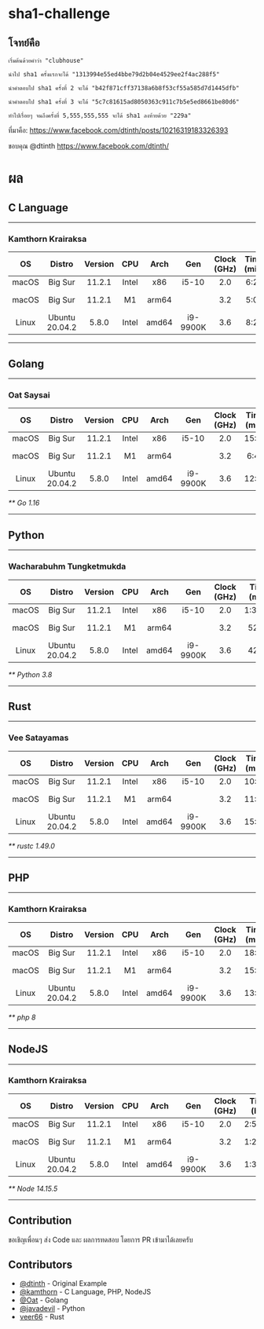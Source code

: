 # sha1-challenge

## โจทย์คือ

```
เริ่มต้นด้วยคำว่า "clubhouse"

นำไป sha1 ครั้งแรกจะได้ "1313994e55ed4bbe79d2b04e4529ee2f4ac288f5"

นำคำตอบไป sha1 ครั้งที่ 2 จะได้ "b42f871cff37138a6b8f53cf55a585d7d1445dfb"

นำคำตอบไป sha1 ครั้งที่ 3 จะได้ "5c7c81615ad8050363c911c7b5e5ed8661be80d6"

ทำไปเรื่อยๆ จนถึงครั้งที่ 5,555,555,555 จะได้ sha1 ลงท้ายด้วย "229a"
```

ที่มาคือ: https://www.facebook.com/dtinth/posts/10216319183326393

ขอบคุณ @dtinth https://www.facebook.com/dtinth/

# ผล

## C Language
---
### Kamthorn Krairaksa

|OS     |Distro         |Version    |CPU    |Arch   |Gen        |Clock (GHz) |Time (min)    |Remark         |
|:-----:|:-------------:|:---------:|:-----:|:-----:|:---------:|:----------:|:------------:|:-------------:|
|macOS  |Big Sur        |11.2.1     |Intel  |x86    |i5-10      |2.0         |6:20          |MBP2020        |
|macOS  |Big Sur        |11.2.1     |M1     |arm64  |           |3.2         |5:06          |Mac mini 2020  |
|Linux  |Ubuntu 20.04.2 |5.8.0      |Intel  |amd64  |i9-9900K   |3.6         |8:22          |               |

---

## Golang
---
### Oat Saysai

|OS     |Distro         |Version    |CPU    |Arch   |Gen        |Clock (GHz) |Time (min)    |Remark         |
|:-----:|:-------------:|:---------:|:-----:|:-----:|:---------:|:----------:|:------------:|:-------------:|
|macOS  |Big Sur        |11.2.1     |Intel  |x86    |i5-10      |2.0         |15:03         |MBP2020        |
|macOS  |Big Sur        |11.2.1     |M1     |arm64  |           |3.2         |6:46          |Mac mini 2020  |
|Linux  |Ubuntu 20.04.2 |5.8.0      |Intel  |amd64  |i9-9900K   |3.6         |12:49         |               |

_** Go 1.16_

---
## Python
---
### Wacharabuhm Tungketmukda

|OS     |Distro         |Version    |CPU    |Arch   |Gen        |Clock (GHz) |Time (min)    |Remark         |
|:-----:|:-------------:|:---------:|:-----:|:-----:|:---------:|:----------:|:------------:|:-------------:|
|macOS  |Big Sur        |11.2.1     |Intel  |x86    |i5-10      |2.0         |1:36:03       |MBP2020        |
|macOS  |Big Sur        |11.2.1     |M1     |arm64  |           |3.2         |52:42         |Mac mini 2020  |
|Linux  |Ubuntu 20.04.2 |5.8.0      |Intel  |amd64  |i9-9900K   |3.6         |42:17         |               |

_** Python 3.8_

---

## Rust
---
### Vee Satayamas

|OS     |Distro         |Version    |CPU    |Arch   |Gen        |Clock (GHz) |Time (min)    |Remark         |
|:-----:|:-------------:|:---------:|:-----:|:-----:|:---------:|:----------:|:------------:|:-------------:|
|macOS  |Big Sur        |11.2.1     |Intel  |x86    |i5-10      |2.0         |10:11         |MBP2020        |
|macOS  |Big Sur        |11.2.1     |M1     |arm64  |           |3.2         |11:28         |Mac mini 2020  |
|Linux  |Ubuntu 20.04.2 |5.8.0      |Intel  |amd64  |i9-9900K   |3.6         |15:18         |               |

_** rustc 1.49.0_

---

## PHP
---
### Kamthorn Krairaksa

|OS     |Distro         |Version    |CPU    |Arch   |Gen        |Clock (GHz) |Time (min)    |Remark         |
|:-----:|:-------------:|:---------:|:-----:|:-----:|:---------:|:----------:|:------------:|:-------------:|
|macOS  |Big Sur        |11.2.1     |Intel  |x86    |i5-10      |2.0         |18:00         |MBP2020        |
|macOS  |Big Sur        |11.2.1     |M1     |arm64  |           |3.2         |15:40         |Mac mini 2020  |
|Linux  |Ubuntu 20.04.2 |5.8.0      |Intel  |amd64  |i9-9900K   |3.6         |13:57         |               |

_** php 8_

---

## NodeJS
---
### Kamthorn Krairaksa

|OS     |Distro         |Version    |CPU    |Arch   |Gen        |Clock (GHz) |Time (hr )    |Remark         |
|:-----:|:-------------:|:---------:|:-----:|:-----:|:---------:|:----------:|:------------:|:-------------:|
|macOS  |Big Sur        |11.2.1     |Intel  |x86    |i5-10      |2.0         |2:51:55       |MBP2020        |
|macOS  |Big Sur        |11.2.1     |M1     |arm64  |           |3.2         |1:23:24       |Mac mini 2020  |
|Linux  |Ubuntu 20.04.2 |5.8.0      |Intel  |amd64  |i9-9900K   |3.6         |1:34:18       |               |

_** Node 14.15.5_

---


## Contribution

ขอเชิญเพื่อนๆ ส่ง Code และ ผลการทดสอบ โดยการ PR เข้ามาได้เลยครับ

## Contributors
* [@dtinth](https://github.com/dtinth) - Original Example
* [@kamthorn](https://github.com/kamthorn) - C Language, PHP, NodeJS
* [@Oat](https://www.facebook.com/Oat.Saysai) - Golang
* [@javadevil](https://github.com/javadevil) - Python
* [veer66](https://github.com/veer66) - Rust
